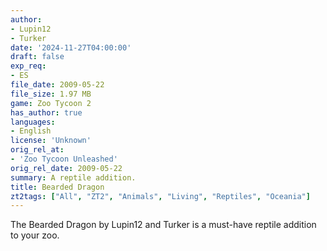 ```yaml
---
author:
- Lupin12
- Turker
date: '2024-11-27T04:00:00'
draft: false
exp_req:
- ES
file_date: 2009-05-22
file_size: 1.97 MB
game: Zoo Tycoon 2
has_author: true
languages:
- English
license: 'Unknown'
orig_rel_at:
- 'Zoo Tycoon Unleashed'
orig_rel_date: 2009-05-22
summary: A reptile addition.
title: Bearded Dragon
zt2tags: ["All", "ZT2", "Animals", "Living", "Reptiles", "Oceania"]
---
```

The Bearded Dragon by Lupin12 and Turker is a must-have reptile addition to your zoo.
